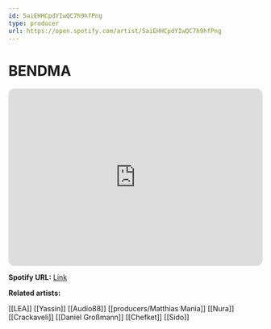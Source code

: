 ```yaml
---
id: 5aiEHHCpdYIwQC7h9hfPng
type: producer
url: https://open.spotify.com/artist/5aiEHHCpdYIwQC7h9hfPng
---
```

# BENDMA

<iframe style="border-radius:12px" src="https://open.spotify.com/embed/artist/5aiEHHCpdYIwQC7h9hfPng" width="100%" height="352" frameBorder="0" allowfullscreen="" allow="autoplay; clipboard-write; encrypted-media; fullscreen; picture-in-picture" loading="lazy"></iframe>

**Spotify URL:** [Link](https://open.spotify.com/artist/5aiEHHCpdYIwQC7h9hfPng)

**Related artists:**

[[LEA]]
[[Yassin]]
[[Audio88]]
[[producers/Matthias Mania]]
[[Nura]]
[[Crackaveli]]
[[Daniel Großmann]]
[[Chefket]]
[[Sido]]
